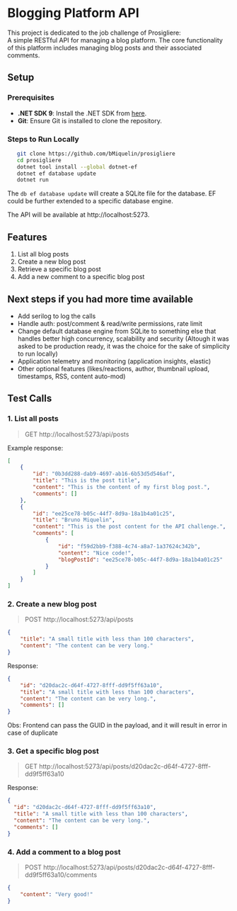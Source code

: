 # Blogging Platform API

This project is dedicated to the job challenge of Prosigliere:  
A simple RESTful API for managing a blog platform. The core functionality of this platform includes managing blog posts and their
associated comments.

## Setup

### Prerequisites
- **.NET SDK 9**: Install the .NET SDK from [here](https://dotnet.microsoft.com/pt-br/download/dotnet/9.0).
- **Git**: Ensure Git is installed to clone the repository.


### Steps to Run Locally
```bash
   git clone https://github.com/bMiquelin/prosigliere
   cd prosigliere
   dotnet tool install --global dotnet-ef
   dotnet ef database update
   dotnet run
```

The `db ef database update` will create a SQLite file for the database. EF could be further extended to a specific database engine.

The API will be available at http://localhost:5273.

## Features
1. List all blog posts
2. Create a new blog post
3. Retrieve a specific blog post
4. Add a new comment to a specific blog post

## Next steps if you had more time available
- Add serilog to log the calls
- Handle auth: post/comment & read/write permissions, rate limit
- Change default database engine from SQLite to something else that handles better high concurrency, scalability and security (Altough it was asked to be production ready, it was the choice for the sake of simplicity to run locally)
- Application telemetry and monitoring (application insights, elastic)
- Other optional features (likes/reactions, author, thumbnail upload, timestamps, RSS, content auto-mod)


## Test Calls

### 1. List all posts
> GET http://localhost:5273/api/posts

Example response:
```json
[
    {
        "id": "0b3dd288-dab9-4697-ab16-6b53d5d546af",
        "title": "This is the post title",
        "content": "This is the content of my first blog post.",
        "comments": []
    },
    {
        "id": "ee25ce78-b05c-44f7-8d9a-18a1b4a01c25",
        "title": "Bruno Miquelin",
        "content": "This is the post content for the API challenge.",
        "comments": [
            {
                "id": "f59d2bb9-f388-4c74-a8a7-1a37624c342b",
                "content": "Nice code!",
                "blogPostId": "ee25ce78-b05c-44f7-8d9a-18a1b4a01c25"
            }
        ]
    }
]
```

### 2. Create a new blog post

> POST http://localhost:5273/api/posts
```JSON
{
    "title": "A small title with less than 100 characters",
    "content": "The content can be very long."
}
```
Response:
```json
{
    "id": "d20dac2c-d64f-4727-8fff-dd9f5ff63a10",
    "title": "A small title with less than 100 characters",
    "content": "The content can be very long.",
    "comments": []
}
```

Obs: Frontend can pass the GUID in the payload, and it will result in error in case of duplicate

### 3. Get a specific blog post

> GET http://localhost:5273/api/posts/d20dac2c-d64f-4727-8fff-dd9f5ff63a10

Response:
```json
{
  "id": "d20dac2c-d64f-4727-8fff-dd9f5ff63a10",
  "title": "A small title with less than 100 characters",
  "content": "The content can be very long.",
  "comments": []
}
```

### 4. Add a comment to a blog post
> POST http://localhost:5273/api/posts/d20dac2c-d64f-4727-8fff-dd9f5ff63a10/comments
```json
{
    "content": "Very good!"
}
```